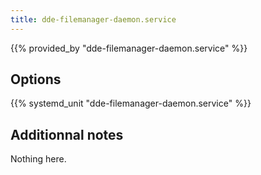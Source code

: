 ```yaml
---
title: dde-filemanager-daemon.service
---
```


{{% provided_by "dde-filemanager-daemon.service" %}}

## Options

{{% systemd_unit "dde-filemanager-daemon.service" %}}

## Additionnal notes

Nothing here.
